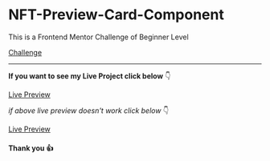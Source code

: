 # NFT-Preview-Card-Component

This is a Frontend Mentor Challenge of Beginner Level

[Challenge](https://www.frontendmentor.io/challenges/nft-preview-card-component-SbdUL_w0U)

---

**If you want to see my Live Project click below** :point_down:

[Live Preview]()

_if above live preview doesn't work click below_ :point_down:

[Live Preview]()

#### Thank you :+1:
